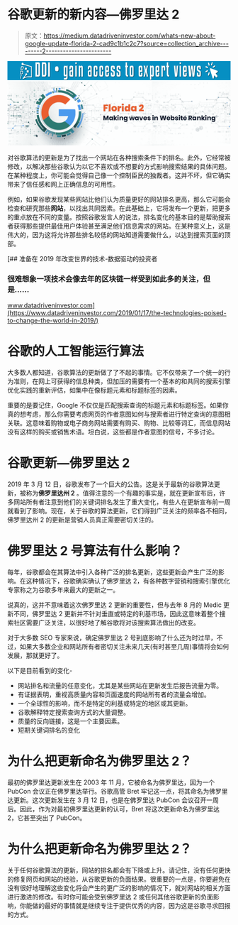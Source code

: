 # 谷歌更新的新内容—佛罗里达 2

> 原文：<https://medium.datadriveninvestor.com/whats-new-about-google-update-florida-2-cad9c1b1c2c7?source=collection_archive---------2----------------------->

[![](img/cde1d715810f03d8c53a6ce47d04dd29.png)](http://www.track.datadriveninvestor.com/1B9E)![](img/0e4d657d0bae7b13b1592867639f489c.png)

对谷歌算法的更新是为了找出一个网站在各种搜索条件下的排名。此外，它经常被修改，以解决那些谷歌认为以它不喜欢或不想要的方式影响搜索结果的具体问题。在某种程度上，你可能会觉得自己像一个控制臣民的独裁者。这并不坏，但它确实带来了信任感和网上正确信息的可用性。

例如，如果谷歌发现某些网站比他们认为质量更好的网站排名更高，那么它可能会检查和研究那些**网站**，以找出共同因素。在此基础上，它将发布一个更新，把更多的重点放在不同的变量。按照谷歌发言人的说法，排名变化的基本目的是帮助搜索者获得那些提供最佳用户体验甚至满足他们信息需求的网站。在某种意义上，这是伟大的，因为这将允许那些排名较低的网站知道需要做什么，以达到搜索页面的顶部。

[](https://www.datadriveninvestor.com/2019/01/17/the-technologies-poised-to-change-the-world-in-2019/) [## 准备在 2019 年改变世界的技术-数据驱动的投资者

### 很难想象一项技术会像去年的区块链一样受到如此多的关注，但是……

www.datadriveninvestor.com](https://www.datadriveninvestor.com/2019/01/17/the-technologies-poised-to-change-the-world-in-2019/) 

# 谷歌的人工智能运行算法

大多数人都知道，谷歌算法的更新做了了不起的事情。它不仅带来了一个统一的行为准则，在网上可获得的信息种类，但加压的需要有一个基本的和共同的搜索引擎优化实践的重新评估，如集中在像标题元素和标题标签的因素。

重要的是要记住，Google 不仅仅是匹配搜索查询的标题元素和标题标签。如果你真的想考虑，那么你需要考虑网页的作者意图如何与搜索者进行特定查询的意图相关联。这意味着购物或电子商务网站需要有购买、购物、比较等词汇，而信息网站没有这样的购买或销售术语。坦白说，这些都是作者意图的信号，不多讨论。

# 谷歌更新—佛罗里达 2

2019 年 3 月 12 日，谷歌发布了一个巨大的公告。这是关于最新的谷歌算法更新，被称为**佛罗里达州 2** 。值得注意的一个有趣的事实是，就在更新宣布后，许多网站所有者注意到他们的关键词排名发生了重大变化，有些人在更新宣布前一周就看到了影响。现在，关于谷歌的算法更新，它们得到广泛关注的频率各不相同，佛罗里达州 2 的更新是营销人员真正需要密切关注的。

# 佛罗里达 2 号算法有什么影响？

每年，谷歌都会在其算法中引入各种广泛的排名更新，这些更新会产生广泛的影响。在这种情况下，谷歌确实确认了佛罗里达 2，有各种数字营销和搜索引擎优化专家称之为谷歌多年来最大的更新之一。

说真的，这并不意味着这次佛罗里达 2 更新的重要性，但与去年 8 月的 Medic 更新不同，佛罗里达 2 更新并不针对垂直或特定的利基市场，因此这意味着整个搜索社区需要广泛关注，以很好地了解谷歌将对该搜索算法做出的改变。

对于大多数 SEO 专家来说，确定佛罗里达 2 号到底影响了什么还为时过早，不过，如果大多数企业和网站所有者密切关注未来几天(有时甚至几周)事情将会如何发展，那就更好了。

以下是目前看到的变化-

*   网站排名和流量的任意变化，尤其是某些网站在更新发生后报告流量为零。
*   有证据表明，重视高质量内容和页面速度的网站所有者的流量会增加。
*   一个全球性的影响，而不是特定的利基或特定的地区或其更新。
*   谷歌解释特定搜索查询方式的大量调整。
*   质量的反向链接，这是一个主要因素。
*   短期关键词排名的变化

# 为什么把更新命名为佛罗里达 2？

最初的佛罗里达更新发生在 2003 年 11 月，它被命名为佛罗里达，因为一个 PubCon 会议正在佛罗里达举行。谷歌高管 Bret 牢记这一点，将其命名为佛罗里达更新。这次更新发生在 3 月 12 日，也是在佛罗里达 PubCon 会议召开一周后。因此，作为对最初佛罗里达更新的认可，Bret 将这次更新命名为佛罗里达 2，它甚至突出了 PubCon。

# 为什么把更新命名为佛罗里达 2？

关于任何谷歌算法的更新，网站的排名都会有下降或上升。请记住，没有任何更快的修复网页和网站的经验，从谷歌更新的负面结果。很重要的一点是，你要避免在没有很好地理解这些变化将会产生的更广泛的影响的情况下，就对网站的相关方面进行激进的修改。有时你可能会受到佛罗里达 2 或任何其他谷歌更新的负面影响，你能做的最好的事情就是继续专注于提供优秀的内容，因为这是谷歌寻求回报的方式。